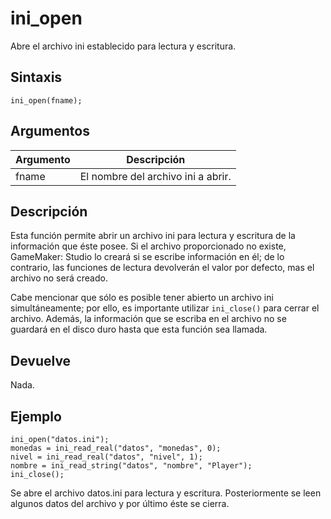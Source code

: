 # ini_open

Abre el archivo ini establecido para lectura y escritura.

## Sintaxis

  
```gml  
ini_open(fname);  
```  

## Argumentos

Argumento|Descripción|  
---|---|  
fname|El nombre del archivo ini a abrir.|  

## Descripción

Esta función permite abrir un archivo ini para lectura y escritura de la información que éste posee. Si el archivo proporcionado no existe, GameMaker: Studio lo creará si se escribe información en él; de lo contrario, las funciones de lectura devolverán el valor por defecto, mas el archivo no será creado.  
  
Cabe mencionar que sólo es posible tener abierto un archivo ini simultáneamente; por ello, es importante utilizar `ini_close()` para cerrar el archivo. Además, la información que se escriba en el archivo no se guardará en el disco duro hasta que esta función sea llamada.  
  

## Devuelve

Nada.

## Ejemplo

  
```gml  
ini_open("datos.ini");  
monedas = ini_read_real("datos", "monedas", 0);  
nivel = ini_read_real("datos", "nivel", 1);  
nombre = ini_read_string("datos", "nombre", "Player");  
ini_close();  
```  
Se abre el archivo datos.ini para lectura y escritura. Posteriormente se leen algunos datos del archivo y por último éste se cierra.